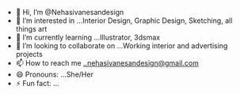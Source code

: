 - 👋 Hi, I’m @Nehasivanesandesign
- 👀 I’m interested in ...Interior Design, Graphic Design, Sketching, all things art
- 🌱 I’m currently learning ...Illustrator, 3dsmax
- 💞️ I’m looking to collaborate on ...Working interior and advertising projects
- 📫 How to reach me ..nehasivanesandesign@gmail.com 
- 😄 Pronouns: ...She/Her
- ⚡ Fun fact: ...

<!---
Nehasivanesandesign/Nehasivanesandesign is a ✨ special ✨ repository because its `README.md` (this file) appears on your GitHub profile.
You can click the Preview link to take a look at your changes.
--->
